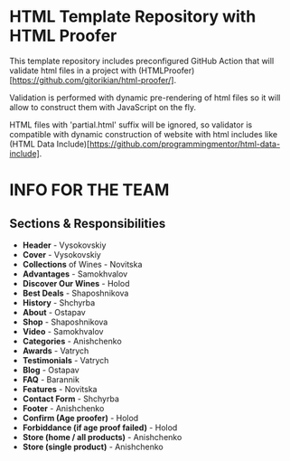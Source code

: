 # HTML Template Repository with HTML Proofer

This template repository includes preconfigured GitHub Action that will validate html files in a project with (HTMLProofer)[https://github.com/gjtorikian/html-proofer/].

Validation is performed with dynamic pre-rendering of html files so it will allow to construct them with JavaScript on the fly.

HTML files with 'partial.html' suffix will be ignored, so validator is compatible with dynamic construction of website with html includes like (HTML Data Include)[https://github.com/programmingmentor/html-data-include].

# INFO FOR THE TEAM

## Sections & Responsibilities
* **Header**  -  Vysokovskiy
* **Cover** - Vysokovskiy
* **Collections** of Wines - Novitska
* **Advantages** - Samokhvalov
* **Discover Our Wines** - Holod
* **Best Deals** - Shaposhnikova
* **History** - Shchyrba
* **About** - Ostapav
* **Shop** - Shaposhnikova
* **Video** - Samokhvalov
* **Categories** - Anishchenko
* **Awards** - Vatrych
* **Testimonials** - Vatrych
* **Blog** - Ostapav
* **FAQ** - Barannik
* **Features** - Novitska
* **Contact Form** - Shchyrba
* **Footer** - Anishchenko
* **Confirm (Age proofer)** - Holod
* **Forbiddance (if age proof failed)** - Holod
* **Store (home / all products)** - Anishchenko
* **Store (single product)** - Anishchenko
